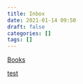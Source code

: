 ```yaml
---
title: Inbox
date: 2021-01-14 09:50
draft: false
categories: []
tags: []
---
```


[Books](/books)

[test](/test)



